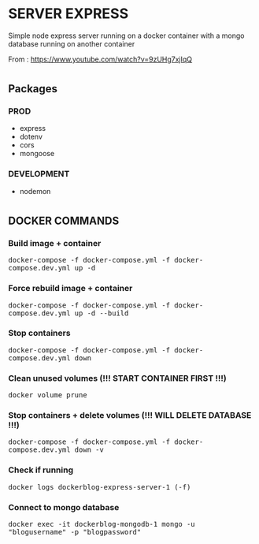 # SERVER EXPRESS
Simple node express server running on a docker container with a mongo database running on another container

From : https://www.youtube.com/watch?v=9zUHg7xjIqQ
#

## Packages
### PROD
- express
- dotenv
- cors
- mongoose

### DEVELOPMENT
- nodemon

#
## DOCKER COMMANDS

### Build image + container
<kbd>docker-compose -f docker-compose.yml -f docker-compose.dev.yml up -d</kbd>

### Force rebuild image + container
<kbd>docker-compose -f docker-compose.yml -f docker-compose.dev.yml up -d --build</kbd>

### Stop containers
<kbd>docker-compose -f docker-compose.yml -f docker-compose.dev.yml down</kbd>

### Clean unused volumes (!!! START CONTAINER FIRST !!!)
<kbd>docker volume prune</kbd>

### Stop containers + delete volumes (!!! WILL DELETE DATABASE !!!)
<kbd>docker-compose -f docker-compose.yml -f docker-compose.dev.yml down -v</kbd>

### Check if running
<kbd>docker logs dockerblog-express-server-1 (-f)</kbd>

### Connect to mongo database
<kbd>docker exec -it dockerblog-mongodb-1 mongo -u "blogusername" -p "blogpassword"</kbd>
